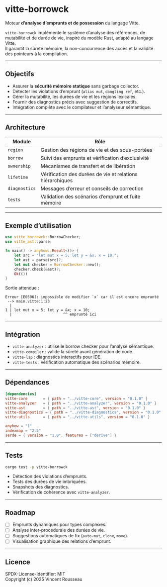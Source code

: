 

# vitte-borrowck

Moteur **d’analyse d’emprunts et de possession** du langage Vitte.

`vitte-borrowck` implémente le système d’analyse des références, de mutabilité et de durée de vie, inspiré du modèle Rust, adapté au langage Vitte.  
Il garantit la sûreté mémoire, la non-concurrence des accès et la validité des pointeurs à la compilation.

---

## Objectifs

- Assurer la **sécurité mémoire statique** sans garbage collector.  
- Détecter les violations d’emprunt (`alias mut`, `dangling ref`, etc.).  
- Gérer la mutabilité, les durées de vie et les régions lexicales.  
- Fournir des diagnostics précis avec suggestion de correctifs.  
- Intégration complète avec le compilateur et l’analyseur sémantique.  

---

## Architecture

| Module        | Rôle |
|----------------|------|
| `region`       | Gestion des régions de vie et des sous-portées |
| `borrow`       | Suivi des emprunts et vérification d’exclusivité |
| `ownership`    | Mécanismes de transfert et de libération |
| `lifetime`     | Vérification des durées de vie et relations hiérarchiques |
| `diagnostics`  | Messages d’erreur et conseils de correction |
| `tests`        | Validation des scénarios d’emprunt et fuite mémoire |

---

## Exemple d’utilisation

```rust
use vitte_borrowck::BorrowChecker;
use vitte_ast::parse;

fn main() -> anyhow::Result<()> {
    let src = "let mut x = 5; let y = &x; x = 10;";
    let ast = parse(src)?;
    let mut checker = BorrowChecker::new();
    checker.check(&ast)?;
    Ok(())
}
```

Sortie attendue :
```
Erreur [E0506]: impossible de modifier `x` car il est encore emprunté
 --> main.vitte:1:23
  |
1 | let mut x = 5; let y = &x; x = 10;
  |                       ^^ emprunté ici
```

---

## Intégration

- `vitte-analyzer` : utilise le borrow checker pour l’analyse sémantique.  
- `vitte-compiler` : valide la sûreté avant génération de code.  
- `vitte-lsp` : diagnostics interactifs pour IDE.  
- `vitte-tests` : vérification automatique des scénarios mémoire.  

---

## Dépendances

```toml
[dependencies]
vitte-core       = { path = "../vitte-core", version = "0.1.0" }
vitte-analyzer   = { path = "../vitte-analyzer", version = "0.1.0" }
vitte-ast        = { path = "../vitte-ast", version = "0.1.0" }
vitte-diagnostics = { path = "../vitte-diagnostics", version = "0.1.0" }
vitte-utils      = { path = "../vitte-utils", version = "0.1.0" }

anyhow = "1"
indexmap = "2.5"
serde = { version = "1.0", features = ["derive"] }
```

---

## Tests

```bash
cargo test -p vitte-borrowck
```

- Détection des violations d’emprunts.  
- Tests des durées de vie imbriquées.  
- Snapshots des diagnostics.  
- Vérification de cohérence avec `vitte-analyzer`.  

---

## Roadmap

- [ ] Emprunts dynamiques pour types complexes.  
- [ ] Analyse inter-procédurale des durées de vie.  
- [ ] Suggestions automatiques de fix (`auto-mut`, `clone`, `move`).  
- [ ] Visualisation graphique des relations d’emprunt.  

---

## Licence

SPDX-License-Identifier: MIT  
Copyright (c) 2025 Vincent Rousseau